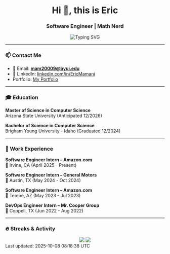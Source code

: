 <h1 align="center">Hi 👋, this is Eric</h1>
<h3 align="center">Software Engineer | Math Nerd</h3>

<div align="center">
  <img src="https://readme-typing-svg.herokuapp.com?font=Fira+Code&size=22&pause=1000&color=635BFF&center=true&vCenter=true&width=435&lines=Software+Engineer" alt="Typing SVG" />
</div>

---

### 📫 Contact Me

- 📧 Email: **mam20009@byui.edu**
- 💼 LinkedIn: [linkedin.com/in/EricMamani](https://www.linkedin.com/in/EricMamani)
- Portfolio: [My Portfolio](https://ericmamaniramirez13.github.io/Portfolio/)

---

### 🎓 Education

**Master of Science in Computer Science**  
Arizona State University (Anticipated 12/2026)

**Bachelor of Science in Computer Science**  
Brigham Young University - Idaho (Graduated 12/2024)

---

### 💼 Work Experience

**Software Engineer Intern – Amazon.com**  
📍 Irvine, CA (April 2025 - Present)

**Software Engineer Intern – General Motors**  
📍 Austin, TX (May 2024 - Oct 2024)

**Software Engineer Intern – Amazon.com**  
📍 Tempe, AZ (May 2023 - Jul 2023)

**DevOps Engineer Intern – Mr. Cooper Group**  
📍 Coppell, TX (Jun 2022 - Aug 2022)
<!--
---

### 📈 GitHub Stats

<section align="center">
   <img src="https://github-readme-stats.vercel.app/api?username=ericmamaniramirez13&show_icons=true&theme=radical" height="150px"/>
</section>
-->
---

### 🔥 Streaks & Activity

<section align="center">
  <img src="https://github-readme-streak-stats.herokuapp.com?user=ericmamaniramirez13&theme=radical" />
  <img src="https://github-readme-stats.vercel.app/api/top-langs/?username=ericmamaniramirez13&layout=compact&theme=radical"/>
</section>
Last updated: <!-- last-update --> 2025-10-08 08:18:38 UTC
